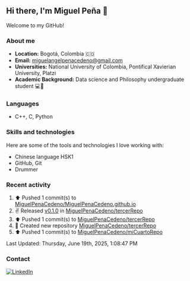 ## Hi there, I'm Miguel Peña 👋

Welcome to my GitHub!

### About me

- **Location:** Bogotá, Colombia :colombia:
- **Email:** <miguelangelpenacedeno@gmail.com>
- **Universities:** National University of Colombia, Pontifical Xavierian University, Platzi
- **Academic Background:** Data science and Philosophy undergraduate student :computer::book:

### Languages

- C++, C, Python

### Skills and technologies

Here are some of the tools and technologies I love working with:

- Chinese language HSK1
- GitHub, Git
- Drummer

### Recent activity
<!--RECENT_ACTIVITY:start-->
1. ⬆️ Pushed 1 commit(s) to [MiguelPenaCedeno/MiguelPenaCedeno.github.io](https://github.com/MiguelPenaCedeno/MiguelPenaCedeno.github.io)<br>
2. ✌️ Released [v0.1.0](https://github.com/MiguelPenaCedeno/tercerRepo/releases/tag/v0.1.0) in [MiguelPenaCedeno/tercerRepo](https://github.com/MiguelPenaCedeno/tercerRepo)<br>
3. ⬆️ Pushed 1 commit(s) to [MiguelPenaCedeno/tercerRepo](https://github.com/MiguelPenaCedeno/tercerRepo)<br>
4. 📔 Created new repository [MiguelPenaCedeno/tercerRepo](https://github.com/MiguelPenaCedeno/tercerRepo)<br>
5. ⬆️ Pushed 1 commit(s) to [MiguelPenaCedeno/miCuartoRepo](https://github.com/MiguelPenaCedeno/miCuartoRepo)<br>
<!--RECENT_ACTIVITY:end-->

<!--RECENT_ACTIVITY:last_update-->
Last Updated: Thursday, June 19th, 2025, 1:08:47 PM
<!--RECENT_ACTIVITY:last_update_end-->

### Contact

[![LinkedIn](https://img.shields.io/badge/LinkedIn-Profile-blue?style=for-the-badge&logo=linkedin)](https://www.linkedin.com/in/miguel-angel-pena-cedeno/)
